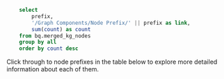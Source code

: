 
```sql nodes_by_prefix
    select 
        prefix,
        '/Graph Components/Node Prefix/' || prefix as link,
        sum(count) as count
    from bq.merged_kg_nodes
    group by all
    order by count desc
```
Click through to node prefixes in the table below to explore more detailed information about each of them.

<DataTable 
    data={nodes_by_prefix} 
    search=true
    link=link 
    title='Nodes by Prefix' />
